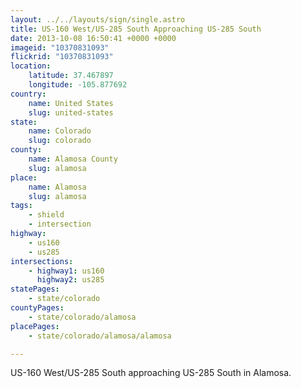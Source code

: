 ```yaml
---
layout: ../../layouts/sign/single.astro
title: US-160 West/US-285 South Approaching US-285 South
date: 2013-10-08 16:50:41 +0000 +0000
imageid: "10370831093"
flickrid: "10370831093"
location:
    latitude: 37.467897
    longitude: -105.877692
country:
    name: United States
    slug: united-states
state:
    name: Colorado
    slug: colorado
county:
    name: Alamosa County
    slug: alamosa
place:
    name: Alamosa
    slug: alamosa
tags:
    - shield
    - intersection
highway:
    - us160
    - us285
intersections:
    - highway1: us160
      highway2: us285
statePages:
    - state/colorado
countyPages:
    - state/colorado/alamosa
placePages:
    - state/colorado/alamosa/alamosa

---
```

US-160 West/US-285 South approaching US-285 South in Alamosa.